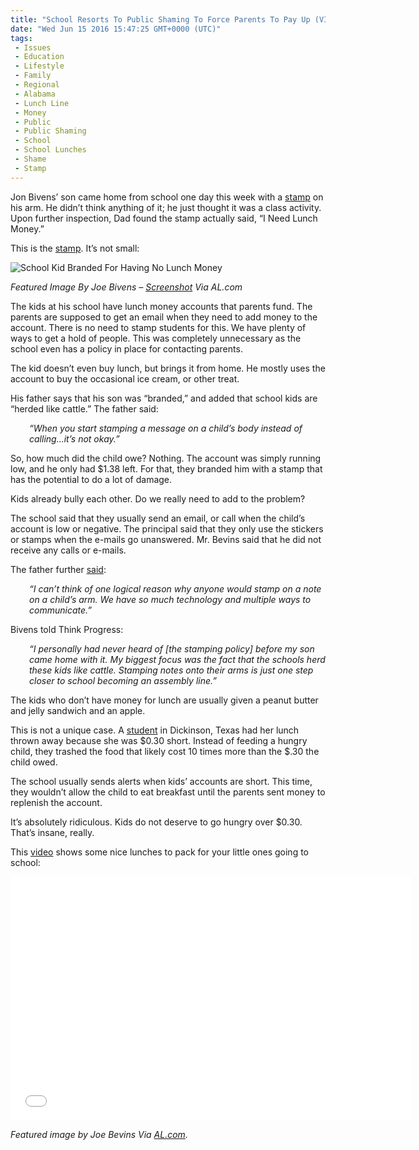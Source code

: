 ```yaml
---
title: "School Resorts To Public Shaming To Force Parents To Pay Up (VIDEO)"
date: "Wed Jun 15 2016 15:47:25 GMT+0000 (UTC)"
tags: 
 - Issues
 - Education
 - Lifestyle
 - Family
 - Regional
 - Alabama
 - Lunch Line
 - Money
 - Public
 - Public Shaming
 - School
 - School Lunches
 - Shame
 - Stamp
---
```

<p><!-- Quick Adsense WordPress Plugin: http://quicksense.net/ --></p><p>Jon Bivens&#x2019; son came home from school one day this week with a <a href="http://www.al.com/news/birmingham/index.ssf/2016/06/gardendale_elementary_student.html" onclick="__gaTracker(&apos;send&apos;, &apos;event&apos;, &apos;outbound-article&apos;, &apos;http://www.al.com/news/birmingham/index.ssf/2016/06/gardendale_elementary_student.html&apos;, &apos;stamp&apos;);" target="_blank">stamp</a> on his arm. He&#xA0;didn&#x2019;t think anything of it; he just thought it was a class activity. Upon further inspection, Dad found the stamp actually said, &#x201C;I Need Lunch Money.&#x201D;</p><p>This is the <a href="http://media.al.com/news_birmingham_impact/photo/gardendale-stamp-0bec23f03ba92575.jpg" onclick="__gaTracker(&apos;send&apos;, &apos;event&apos;, &apos;outbound-article&apos;, &apos;http://media.al.com/news_birmingham_impact/photo/gardendale-stamp-0bec23f03ba92575.jpg&apos;, &apos;stamp&apos;);">stamp</a>. It&#x2019;s not small:</p><div id="attachment_137227" style="width: 722px" class="wp-caption aligncenter"><img class="size-full wp-image-137227" src="//i2.wp.com/cdn.liberalamerica.org/wp-content/uploads/2016/06/Lunch.jpg?resize=712%2C400" alt="School Kid Branded For Having No Lunch Money" srcset="//i2.wp.com/cdn.liberalamerica.org/wp-content/uploads/2016/06/Lunch.jpg?resize=712%2C400 712w, //i2.wp.com/cdn.liberalamerica.org/wp-content/uploads/2016/06/Lunch.jpg?resize=712%2C400 64w, //i2.wp.com/cdn.liberalamerica.org/wp-content/uploads/2016/06/Lunch.jpg?resize=712%2C400 350w, //i2.wp.com/cdn.liberalamerica.org/wp-content/uploads/2016/06/Lunch.jpg?resize=712%2C400 600w" sizes="(max-width: 712px) 100vw, 712px" data-recalc-dims="1">
<p class="wp-caption-text"><em>Featured Image By Joe Bivens &#x2013;&#xA0;<a href="http://media.al.com/news_birmingham_impact/photo/gardendale-stamp-0bec23f03ba92575.jpg" onclick="__gaTracker(&apos;send&apos;, &apos;event&apos;, &apos;outbound-article&apos;, &apos;http://media.al.com/news_birmingham_impact/photo/gardendale-stamp-0bec23f03ba92575.jpg&apos;, &apos;Screenshot&apos;);">Screenshot</a> Via AL.com</em></p>
</div><p>The kids at his school have lunch money accounts that parents fund. The parents are supposed to get an email when they need to add money to the account. There is no need to stamp students for this.&#xA0;We have plenty of ways to get a hold of people. This was&#xA0;completely unnecessary as the school even has a policy in place for contacting parents.</p><p>The kid doesn&#x2019;t even buy lunch, but brings it from home. He mostly uses the account to buy the occasional ice cream, or other treat.</p><p>His father says that his son was &#x201C;branded,&#x201D; and added that school kids are &#x201C;herded like cattle.&#x201D; The father said:</p><p style="padding-left: 30px;"><em>&#x201C;When you start stamping a message on a child&#x2019;s body instead of calling&#x2026;it&#x2019;s not okay.&#x201D;</em></p><p>So, how much did the child owe? Nothing. The account was simply running low, and he only had $1.38 left. For that, they branded him with a stamp that has the potential to do a lot of damage.</p><p>Kids already bully each other. Do we really need to add to the problem?</p><p>The school said that they usually send an email, or call when the child&#x2019;s account is low or negative. The principal said that they only use the stickers or stamps when the e-mails go unanswered. Mr. Bevins said that he did not receive any calls or e-mails.</p><p>The father further <a href="http://thinkprogress.org/education/2016/06/14/3788290/gardendale-alabama-stamp-3rd-graders-arm-school-lunches/" onclick="__gaTracker(&apos;send&apos;, &apos;event&apos;, &apos;outbound-article&apos;, &apos;http://thinkprogress.org/education/2016/06/14/3788290/gardendale-alabama-stamp-3rd-graders-arm-school-lunches/&apos;, &apos;said&apos;);" target="_blank">said</a>:</p><p style="padding-left: 30px;"><em>&#x201C;I can&#x2019;t think of one logical reason why anyone would stamp on a note on a child&#x2019;s arm. We have so much technology and multiple ways to communicate.&#x201D;</em></p><p>Bivens told Think Progress:</p><p style="padding-left: 30px;"><em>&#x201C;I personally had never heard of [the stamping policy] before my son came home with it. My biggest focus was the fact that the schools herd these kids like cattle. Stamping notes onto their arms is just one step closer to school becoming an assembly line.&#x201D;</em></p><p>The kids who don&#x2019;t have money for lunch are usually given a peanut butter and jelly sandwich and an apple.</p><p>This is not a unique case. A <a href="http://thinkprogress.org/education/2013/11/08/2916811/school-throws-breakfast/" onclick="__gaTracker(&apos;send&apos;, &apos;event&apos;, &apos;outbound-article&apos;, &apos;http://thinkprogress.org/education/2013/11/08/2916811/school-throws-breakfast/&apos;, &apos;student&apos;);" target="_blank">student</a> in Dickinson, Texas had her lunch thrown away because she was $0.30 short.&#xA0;Instead of feeding a hungry child, they trashed the food that likely cost 10 times more than the $.30 the child owed.</p><p><!-- Quick Adsense WordPress Plugin: http://quicksense.net/ --></p><p>The school usually sends alerts when kids&#x2019; accounts are short. This time, they wouldn&#x2019;t allow the child to eat&#xA0;breakfast until the parents sent money to replenish the account.</p><p>It&#x2019;s&#xA0;absolutely ridiculous. Kids do not deserve to go hungry over $0.30. That&#x2019;s insane, really.</p><p>This <a href="https://youtu.be/IAET5TB---w" onclick="__gaTracker(&apos;send&apos;, &apos;event&apos;, &apos;outbound-article&apos;, &apos;https://youtu.be/IAET5TB---w&apos;, &apos;video&apos;);">video</a> shows some nice lunches to pack for your little ones going to school:</p><p><span class="embed-youtube" style="text-align:center; display: block;"><iframe class="youtube-player" type="text/html" width="640" height="390" src="//www.youtube.com/embed/IAET5TB---w?version=3&amp;rel=1&amp;fs=1&amp;autohide=2&amp;showsearch=0&amp;showinfo=1&amp;iv_load_policy=1&amp;wmode=transparent" allowfullscreen="true" style="border:0;"></iframe></span></p><p><em>Featured image by Joe Bevins Via <a href="http://www.al.com/news/birmingham/index.ssf/2016/06/gardendale_elementary_student.html" onclick="__gaTracker(&apos;send&apos;, &apos;event&apos;, &apos;outbound-article&apos;, &apos;http://www.al.com/news/birmingham/index.ssf/2016/06/gardendale_elementary_student.html&apos;, &apos;AL.com&apos;);" target="_blank">AL.com</a>.</em></p><div style="font-size:0px;height:0px;line-height:0px;margin:0;padding:0;clear:both"></div>